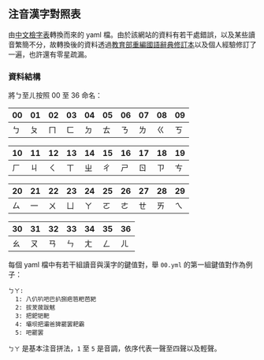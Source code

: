 ## 注音漢字對照表

由[中文檢字表](http://www.cclookup.com/)轉換而來的 yaml 檔。由於該網站的資料有若干處錯誤，以及某些讀音繁簡不分，故轉換後的資料透過[教育部重編國語辭典修訂本](http://dict.revised.moe.edu.tw/)以及個人經驗修訂了一遍，也許還有零星疏漏。

### 資料結構

將ㄅ至ㄦ按照 00 至 36 命名：

|00|01|02|03|04|05|06|07|08|09|
|-|-|-|-|-|-|-|-|-|-|
|ㄅ|ㄆ|ㄇ|ㄈ|ㄉ|ㄊ|ㄋ|ㄌ|ㄍ|ㄎ|

|10|11|12|13|14|15|16|17|18|19|
|--|--|--|--|--|--|--|--|--|--|
|ㄏ|ㄐ|ㄑ|ㄒ|ㄓ|ㄔ|ㄕ|ㄖ|ㄗ|ㄘ|

|20|21|22|23|24|25|26|27|28|29|
|--|--|--|--|--|--|--|--|--|--|
|ㄙ|一|ㄨ|ㄩ|ㄚ|ㄛ|ㄜ|ㄝ|ㄞ|ㄟ|

|30|31|32|33|34|35|36|
|--|--|--|--|--|--|--|
|ㄠ|ㄡ|ㄢ|ㄣ|ㄤ|ㄥ|ㄦ|

每個 yaml 檔中有若干組讀音與漢字的鍵值對，舉 `00.yml` 的第一組鍵值對作為例子：

```
ㄅㄚ:
  1: 八仈叭吧巴扒捌疤笆粑芭豝
  2: 拔茇菝跋魃
  3: 把鈀钯靶
  4: 壩坝把灞爸猈罷罢耙霸
  5: 吧罷罢
```

`ㄅㄚ` 是基本注音拼法，`1` 至 `5` 是音調，依序代表一聲至四聲以及輕聲。
